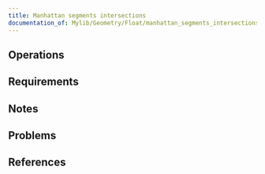 ```yaml
---
title: Manhattan segments intersections
documentation_of: Mylib/Geometry/Float/manhattan_segments_intersections.cpp
---
```


## Operations

## Requirements

## Notes

## Problems

## References
